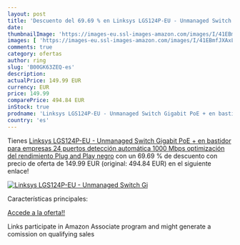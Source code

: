 ```yaml
---
layout: post
title: 'Descuento del 69.69 % en Linksys LGS124P-EU - Unmanaged Switch Gi'
date: 
thumbnailImage: 'https://images-eu.ssl-images-amazon.com/images/I/41EBmfJXAxL._SL200_.jpg'
images: [ 'https://images-eu.ssl-images-amazon.com/images/I/41EBmfJXAxL._SL200_.jpg' ]
comments: true
category: ofertas
author: ring
slug: 'B00GK63ZEQ-es'
description:
actualPrice: 149.99 EUR
currency: EUR
price: 149.99
comparePrice: 494.84 EUR
inStock: true
prodname: 'Linksys LGS124P-EU - Unmanaged Switch Gigabit PoE + en bastidor para empresas  24 puertos  detección automática  1000 Mbps  optimización del rendimiento  Plug and Play   negro'
country: 'es'
---
```


Tienes [Linksys LGS124P-EU - Unmanaged Switch Gigabit PoE + en bastidor para empresas  24 puertos  detección automática  1000 Mbps  optimización del rendimiento  Plug and Play   negro](https://www.amazon.es/dp/B00GK63ZEQ/?tag=tolees-21) con un 69.69 % de descuento con precio de oferta de 149.99 EUR (original: 494.84 EUR) en el siguiente enlace!

[![Linksys LGS124P-EU - Unmanaged Switch Gi](https://images-eu.ssl-images-amazon.com/images/I/41EBmfJXAxL._SL200_.jpg)](https://www.amazon.es/dp/B00GK63ZEQ/?tag=tolees-21)

Características principales:


[Accede a la oferta!!](https://www.amazon.es/dp/B00GK63ZEQ/?tag=tolees-21)

Links participate in Amazon Associate program and might generate a comission on qualifying sales


